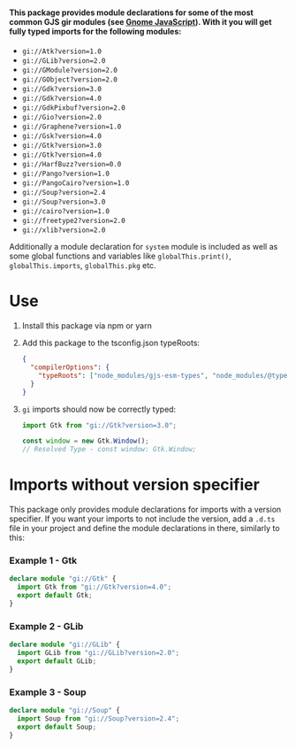 #### This package provides module declarations for some of the most common GJS gir modules (see [Gnome JavaScript](https://gjs.guide/about/)). With it you will get fully typed imports for the following modules:

- `gi://Atk?version=1.0`
- `gi://GLib?version=2.0`
- `gi://GModule?version=2.0`
- `gi://GObject?version=2.0`
- `gi://Gdk?version=3.0`
- `gi://Gdk?version=4.0`
- `gi://GdkPixbuf?version=2.0`
- `gi://Gio?version=2.0`
- `gi://Graphene?version=1.0`
- `gi://Gsk?version=4.0`
- `gi://Gtk?version=3.0`
- `gi://Gtk?version=4.0`
- `gi://HarfBuzz?version=0.0`
- `gi://Pango?version=1.0`
- `gi://PangoCairo?version=1.0`
- `gi://Soup?version=2.4`
- `gi://Soup?version=3.0`
- `gi://cairo?version=1.0`
- `gi://freetype2?version=2.0`
- `gi://xlib?version=2.0`

Additionally a module declaration for `system` module is included as well as some global functions and variables like `globalThis.print()`, `globalThis.imports`, `globalThis.pkg` etc.

# Use

1. Install this package via npm or yarn
2. Add this package to the tsconfig.json typeRoots:
   ```json tsconfig.json
   {
     "compilerOptions": {
       "typeRoots": ["node_modules/gjs-esm-types", "node_modules/@types"]
     }
   }
   ```
3. `gi` imports should now be correctly typed:

   ```ts
   import Gtk from "gi://Gtk?version=3.0";

   const window = new Gtk.Window();
   // Resolved Type - const window: Gtk.Window;
   ```

# Imports without version specifier

This package only provides module declarations for imports with a version specifier. If you want your imports to not include the version, add a `.d.ts` file in your project and define the module declarations in there, similarly to this:

### Example 1 - Gtk

```ts
declare module "gi://Gtk" {
  import Gtk from "gi://Gtk?version=4.0";
  export default Gtk;
}
```

### Example 2 - GLib

```ts
declare module "gi://GLib" {
  import GLib from "gi://GLib?version=2.0";
  export default GLib;
}
```

### Example 3 - Soup

```ts
declare module "gi://Soup" {
  import Soup from "gi://Soup?version=2.4";
  export default Soup;
}
```
